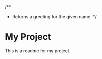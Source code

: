 /\*\*

- Returns a greeting for the given name.
  \*/

# My Project

This is a readme for my project.

